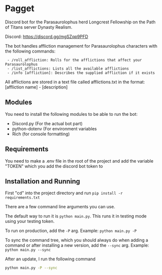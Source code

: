 # Pagget

Discord bot for the Parasaurolophus herd Longcrest Fellowship on the Path of Titans server Dynasty Realism.

Discord: https://discord.gg/mgSZqp9PFD

The bot handles affliction management for Parasaurolophus characters with the following commands:
    
     - /roll_affliction: Rolls for the afflictions that affect your Parasaurolophus
     - /list_afflictions: Lists all the available afflictions
     - /info [affliction]: Describes the supplied affliction if it exists
    
All afflictions are stored in a text file called afflictions.txt in the format: [affliction name] - [description]


## Modules

You need to install the following modules to be able to run the bot:

- Discord.py (For the actual bot part)
- python-dotenv (For environment variables
- Rich (for console formatting)

## Requirements

You need to make a .env file in the root of the project and add the variable "TOKEN" which you add the discord bot token to

## Installation and Running

First "cd" into the project directory and run `pip install -r requirements.txt`

There are a few command line arguments you can use. 

The default way to run it is `python main.py`. This runs it in testing mode using your testing token.

To run on production, add the `-P` arg. Example: `python main.py -P`

To sync the command tree, which you should always do when adding a command or after installing a new version, add the `--sync` arg. Example: `python main.py --sync`

After an update, I run the following command

```bash
python main.py -P --sync
```
